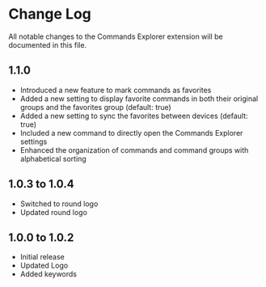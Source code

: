 # Change Log

All notable changes to the Commands Explorer extension will be documented in this file.

## 1.1.0

- Introduced a new feature to mark commands as favorites
- Added a new setting to display favorite commands in both their original groups and the favorites group (default: true)
- Added a new setting to sync the favorites between devices (default: true)
- Included a new command to directly open the Commands Explorer settings
- Enhanced the organization of commands and command groups with alphabetical sorting

## 1.0.3 to 1.0.4

- Switched to round logo
- Updated round logo

## 1.0.0 to 1.0.2

- Initial release
- Updated Logo
- Added keywords